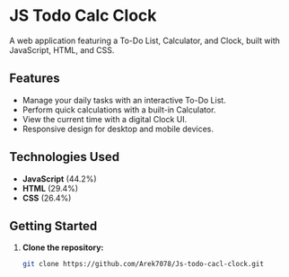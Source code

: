 # JS Todo Calc Clock

A web application featuring a To-Do List, Calculator, and Clock, built with JavaScript, HTML, and CSS.

## Features

- Manage your daily tasks with an interactive To-Do List.
- Perform quick calculations with a built-in Calculator.
- View the current time with a digital Clock UI.
- Responsive design for desktop and mobile devices.

## Technologies Used

- **JavaScript** (44.2%)
- **HTML** (29.4%)
- **CSS** (26.4%)

## Getting Started

1. **Clone the repository:**
   ```bash
   git clone https://github.com/Arek7078/Js-todo-cacl-clock.git
